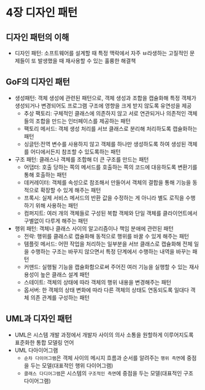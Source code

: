 # 4장 디자인 패턴

## 디자인 패턴의 이해
- 디자인 패턴: 소프트웨어를 설계할 때 특정 맥락에서 자주 ㅂ라생하는 고질적인 문제들이 또 발생했을 때 재사용할 수 있는 훌륭한 해결책

## GoF의 디자인 패턴
- 생성패턴: 객체 생성에 관련된 패턴으로, 객체 생성과 조합을 캡슐화해 특정 객체가 생성되거나 변경되어도 프로그램 구조에 영향을 크게 받지 않도록 유연성을 제공
  - 추상 팩토리: 구체적인 클래스에 의존하지 않고 서로 연관되거나 의존적인 객체들의 조합을 만드는 인터페이스를 제공하는 패턴
  - 팩토리 메서드: 객체 생성 처리를 서브 클래스로 분리해 처리하도록 캡슐화하는 패턴
  - 싱글턴:전역 변수를 사용하지 않고 객체를 하나만 생성하도록 하여 생성된 객체를 어디에서든지 참조할 수 있도록하는 패턴
- 구조 패턴: 클래스나 객체를 조합해 더 큰 구조를 만드는 패턴
  - 어댑터: 호출 당하는 쪽의 메서드를 호출하는 쪽의 코드에 대응하도록 변환기를 통해 호출하는 패턴 
  - 데커레이터: 객체를 속성으로 참조해서 만들어서 객체의 결합을 통해 기능을 동적으로 확장할 수 있게 해주는 패턴
  - 프록시: 실제 서비스 메서드의 반환 값을 수정하는 게 아니라 별도 로직을 수행하기 위해 사용하는 패턴
  - 컴퍼지트: 여러 개의 객체들로 구성된 복합 객체와 단일 객체를 클라이언트에서 구별없이 다루게 해주는 패턴
- 행위 패턴: 객체나 클래스 사이의 알고리즘이나 책임 분애에 관련된 패턴
  - 전략: 행위를 클래스로 캡슐화해 동적으로 행위를 바꿀 수 있게 해주는 패턴
  - 템플릿 메서드: 어떤 작업을 처리하는 일부분을 서브 클래스로 캡슐화해 전체 일을 수행하는 구조는 바꾸지 않으면서 특정 단계에서 수행하는 내역을 바꾸는 패턴
  - 커맨드: 실행될 기능을 캡슐화함으로써 주어진 여러 기능을 실행할 수 있는 재사용성이 높은 클래스 설계 패턴
  - 스테이트: 객체의 상태에 따라 객체의 행위 내용을 변경해주는 패턴
  - 옵서버: 한 객체의 상태 변화에 따라 다른 객체의 상태도 연동되도록 일대다 객체 의존 관계를 구성하는 패턴

## UML과 디자인 패턴
- UML은 시스템 개발 과정에서 개발자 사이의 의사 소통을 원할하게 이루어지도록 표준화한 통합 모델링 언어
- UML 다아이어그램
  - `순차 다이어그램`은 객체 사이의 메시지 흐름과 순서를 알려주는 `행위 측면`에 중점을 두는 모델(대표적인 행위 다이어그램)
  - `클래스 다디어그램`은 시스템의 `구조적인 측면`에 중점을 두는 모델(대표적인 구조 다이어그램)
